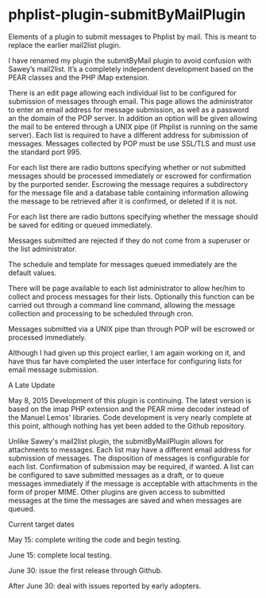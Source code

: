 phplist-plugin-submitByMailPlugin
=================================

Elements of a plugin to submit messages to Phplist by mail. This is meant to replace the earlier mail2list plugin.

I have renamed my plugin the submitByMail plugin to avoid confusion with Sawey’s mail2list. It’s a completely independent development based on the PEAR classes and the PHP iMap extension.

There is an edit page allowing each individual list to be configured for submission of messages through email. This page allows the administrator to enter an email address for message submission, as well as a password an the domain of the POP server. In addition an option will be given allowing the mail to be entered through a UNIX pipe (if Phplist is running on the same server). Each list is required to have a different address for submission of messages. Messages collected by POP must be use SSL/TLS and must use the standard port 995.

For each list there are radio buttons specifying whether or not submitted messages should be processed immediately or escrowed for confirmation by the purported sender. Escrowing the message requires a subdirectory for the message file and a database table containing information allowing the message to be retrieved after it is confirmed, or deleted if it is not.

For each list there are radio buttons specifying whether the message should be saved for editing or queued immediately.

Messages submitted are rejected if they do not come from a superuser or the list administrator.

The schedule and template for messages queued immediately are the default values.

There will be page available to each list administrator to allow her/him to collect and process messages for their lists. Optionally this function can be carried out through a command line command, allowing the message collection and processing to be scheduled through cron.

Messages submitted via a UNIX pipe than through POP will be escrowed or processed immediately.

Although I had given up this project earlier, I am again working on it, and have thus far have completed the user interface for configuring lists for email message submission.

A Late Update

May 8, 2015
Development of this plugin is continuing. The latest version is based on the imap PHP extension and the PEAR mime decoder instead of the Manuel Lemos' libraries. Code development is very nearly complete at this point, although nothing has yet been added to the Github repository.

Unlike Sawey's mail2list plugin, the submitByMailPlugin allows for attachments to messages. Each list may have a different email address for submission of messages. The disposition of messages is configurable for each list. Confirmation of submission may be required, if wanted. A list can be configured to save submitted messages as a draft, or to queue messages immediately if the message is acceptable with attachments in the form of proper MIME. Other plugins are given access to submitted messages at the time the messages are saved and when messages are queued.

Current target dates

May 15: complete writing the code and begin testing.

June 15: complete local testing.

June 30: issue the first release through Github.

After June 30: deal with issues reported by early adopters. 
